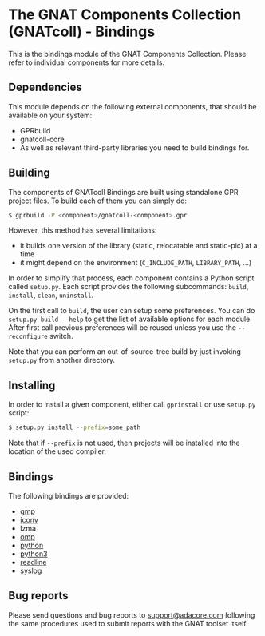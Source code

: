The GNAT Components Collection (GNATcoll) - Bindings
====================================================

This is the bindings module of the GNAT Components Collection. Please refer to
individual components for more details.

Dependencies
------------

This module depends on the following external components, that should be
available on your system:

- GPRbuild
- gnatcoll-core
- As well as relevant third-party libraries you need to build bindings for.

Building
--------

The components of GNATcoll Bindings are built using standalone GPR project
files. To build each of them you can simply do:

```sh
$ gprbuild -P <component>/gnatcoll-<component>.gpr
```

However, this method has several limitations:

* it builds one version of the library (static, relocatable and static-pic)
  at a time
* it might depend on the environment (`C_INCLUDE_PATH`, `LIBRARY_PATH`, ...)

In order to simplify that process, each component contains a Python script
called `setup.py`. Each script provides the following subcommands: `build`,
`install`, `clean`, `uninstall`.

On the first call to `build`, the user can setup some preferences. You can do
`setup.py build --help` to get the list of available options for each module.
After first call previous preferences will be reused unless you use the
`--reconfigure` switch.

Note that you can perform an out-of-source-tree build by just invoking
`setup.py` from another directory.


Installing
----------

In order to install a given component, either call `gprinstall` or use
`setup.py` script:

```sh
$ setup.py install --prefix=some_path
```

Note that if `--prefix` is not used, then projects will be installed into the
location of the used compiler.


Bindings
--------

The following bindings are provided:

- [gmp](gmp/README.md)
- [iconv](iconv/README.md)
- lzma
- [omp](omp/README.md)
- [python](python/README.md)
- [python3](python3/README.md)
- [readline](readline/README.md)
- [syslog](syslog/README.md)


Bug reports
-----------

Please send questions and bug reports to support@adacore.com following
the same procedures used to submit reports with the GNAT toolset itself.
